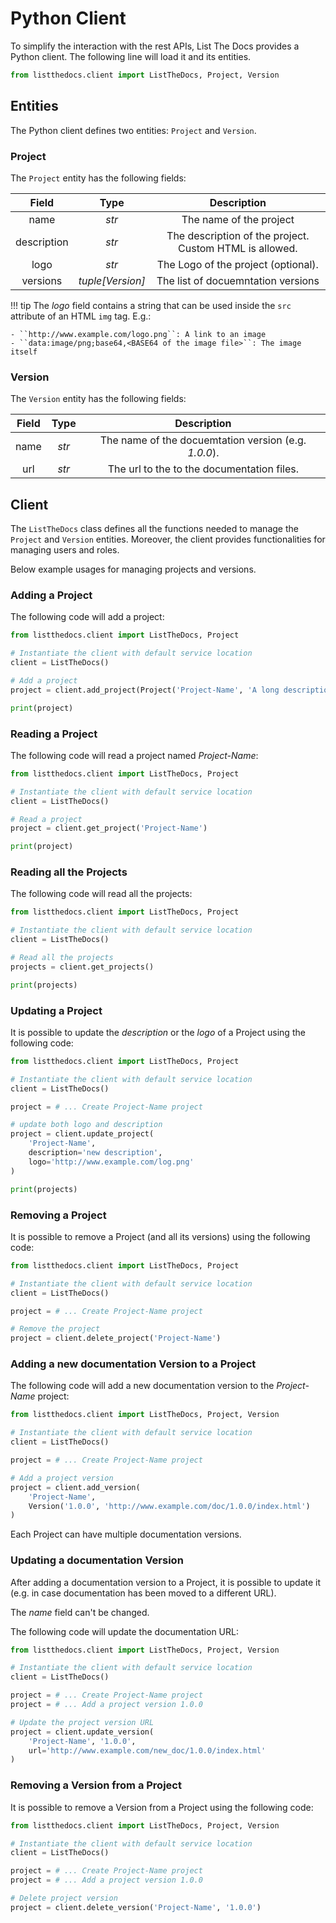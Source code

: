 # Python Client

To simplify the interaction with the rest APIs, List The Docs provides a
Python client. The following line will load it and its entities.

``` python
from listthedocs.client import ListTheDocs, Project, Version
```

## Entities

The Python client defines two entities: ``Project`` and ``Version``.

### Project

The ``Project`` entity has the following fields:

| Field       | Type  | Description |
|:-----------:|:-----:|:-----------:|
| name        | *str* | The name of the project |
| description | *str* | The description of the project. Custom HTML is allowed. |
| logo        | *str* | The Logo of the project (optional). |
| versions    | *tuple[Version]* | The list of docuemntation versions |

!!! tip
    The *logo* field contains a string that can be used inside the ``src`` attribute
    of an HTML ``img`` tag. E.g.:

    - ``http://www.example.com/logo.png``: A link to an image
    - ``data:image/png;base64,<BASE64 of the image file>``: The image itself

### Version

The ``Version`` entity has the following fields:

| Field       | Type  | Description |
|:-----------:|:-----:|:-----------:|
| name        | *str* | The name of the docuemtation version (e.g. *1.0.0*). |
| url         | *str* | The url to the to the documentation files. |

## Client

The ``ListTheDocs`` class defines all the functions needed to manage
the ``Project`` and ``Version`` entities. Moreover, the client provides functionalities
for managing users and roles. 

Below example usages for managing projects and versions.

### Adding a Project

The following code will add a project:

``` python
from listthedocs.client import ListTheDocs, Project

# Instantiate the client with default service location
client = ListTheDocs()

# Add a project
project = client.add_project(Project('Project-Name', 'A long description'))

print(project)
```

### Reading a Project

The following code will read a project named *Project-Name*:

``` python
from listthedocs.client import ListTheDocs, Project

# Instantiate the client with default service location
client = ListTheDocs()

# Read a project
project = client.get_project('Project-Name')

print(project)
```

### Reading all the Projects

The following code will read all the projects:

``` python
from listthedocs.client import ListTheDocs, Project

# Instantiate the client with default service location
client = ListTheDocs()

# Read all the projects
projects = client.get_projects()

print(projects)
```

### Updating a Project

It is possible to update the *description* or the *logo* of a Project using the following
code:

``` python
from listthedocs.client import ListTheDocs, Project

# Instantiate the client with default service location
client = ListTheDocs()

project = # ... Create Project-Name project

# update both logo and description
project = client.update_project(
    'Project-Name', 
    description='new description',
    logo='http://www.example.com/log.png'
)

print(projects)
```

### Removing a Project

It is possible to remove a Project (and all its versions) using the following code:

``` python
from listthedocs.client import ListTheDocs, Project

# Instantiate the client with default service location
client = ListTheDocs()

project = # ... Create Project-Name project

# Remove the project
project = client.delete_project('Project-Name')
```

### Adding a new documentation Version to a Project

The following code will add a new documentation version to the *Project-Name*
project:

``` python
from listthedocs.client import ListTheDocs, Project, Version

# Instantiate the client with default service location
client = ListTheDocs()

project = # ... Create Project-Name project

# Add a project version
project = client.add_version(
    'Project-Name', 
    Version('1.0.0', 'http://www.example.com/doc/1.0.0/index.html')
)
```

Each Project can have multiple documentation versions.

### Updating a documentation Version

After adding a documentation version to a Project, it is possible to update
it (e.g. in case documentation has been moved to a different URL).

The *name* field can't be changed.

The following code will update the documentation URL:

``` python
from listthedocs.client import ListTheDocs, Project, Version

# Instantiate the client with default service location
client = ListTheDocs()

project = # ... Create Project-Name project
project = # ... Add a project version 1.0.0

# Update the project version URL
project = client.update_version(
    'Project-Name', '1.0.0', 
    url='http://www.example.com/new_doc/1.0.0/index.html'
)
```

### Removing a Version from a Project

It is possible to remove a Version from a Project using the following code:

``` python
from listthedocs.client import ListTheDocs, Project, Version

# Instantiate the client with default service location
client = ListTheDocs()

project = # ... Create Project-Name project
project = # ... Add a project version 1.0.0

# Delete project version
project = client.delete_version('Project-Name', '1.0.0')
```
